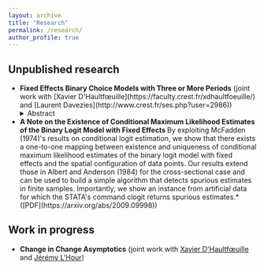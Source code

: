 ```yaml
---
layout: archive
title: "Research"
permalink: /research/
author_profile: true
---
```



## Unpublished research
<ul>
 <li><b>Fixed Effects Binary Choice Models with Three or More Periods</b> (joint work with [Xavier D'Haultfœuille](https://faculty.crest.fr/xdhaultfoeuille/) and [Laurent Davezies](http://www.crest.fr/ses.php?user=2986))  
<details><summary>Abstract</summary>
<p>
<em>We consider fixed effects binary choice models with a fixed number of periods T and without a large support condition on the regressors. If the time-varying unobserved terms are i.i.d. with known distribution F, Chamberlianin (2010) shows that the common slope parameter is point-identified if and only if F is logistic. However, he considers in his proof only T=2. We show that actually, the result does not generalize to T>2: the common slope parameter and some parameters of the distribution of the shocks can be identified when F belongs to a family including the logit distribution. Identification is based on a conditional moment restriction. We give necessary and sufficient conditions on the covariates for this restriction to identify the parameters. In addition, we show that under mild conditions, the corresponding GMM estimator reaches the semiparametric efficiency bound when T=3.
 </em>
</p>
</details>
 </li>
 <li> <b> A Note on the Existence of Conditional Maximum Likelihood Estimates of the Binary Logit Model with Fixed Effects </b>
  By exploiting McFadden (1974)'s results on conditional logit estimation, we show that there exists a one-to-one mapping between existence and uniqueness of conditional maximum likelihood estimates of the binary logit model with fixed effects and the spatial configuration of data points. Our results extend those in Albert and Anderson (1984) for the cross-sectional case and can be used to build a simple algorithm that detects spurious estimates in finite samples. Importantly, we show an instance from artificial data for which the STATA's command clogit returns spurious estimates.* ([PDF](https://arxiv.org/abs/2009.09998))
 </li>
 </ul>



## Work in progress

- **Change in Change Asymptotics** (joint work with [Xavier D'Haultfœuille](https://faculty.crest.fr/xdhaultfoeuille/) and [Jérémy L'Hour](https://sites.google.com/site/jeremylhour/))
